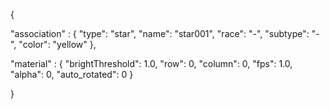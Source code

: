 {

"association" : {
"type": "star",
"name": "star001",
"race": "-",
"subtype": "-",
"color": "yellow"
},

"material" : {
"brightThreshold": 1.0,
"row": 0,
"column": 0,
"fps": 1.0,
"alpha": 0,
"auto_rotated": 0
}

}


